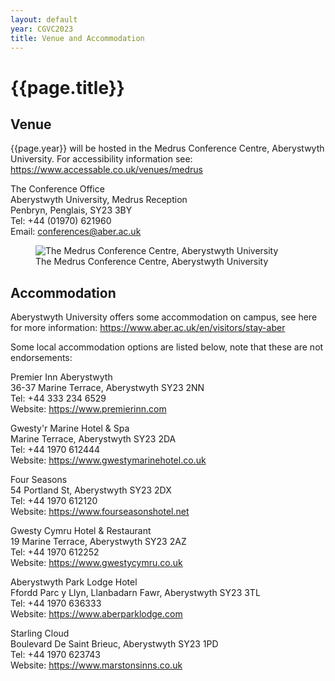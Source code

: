 ```yaml
---
layout: default
year: CGVC2023
title: Venue and Accommodation
---
```


# {{page.title}}

## Venue

{{page.year}} will be hosted in the Medrus Conference Centre, Aberystwyth University.
For accessibility information see: <https://www.accessable.co.uk/venues/medrus>

The Conference Office <br>
Aberystwyth University, Medrus Reception <br>
Penbryn, Penglais, SY23 3BY <br>
Tel: +44 (01970) 621960 <br>
Email: <a href="mailto:conferences@aber.ac.uk">conferences@aber.ac.uk</a>

<figure class="figure">
    <img src="/assets/img/CGVC2023/Medrus-Conference-Centre.jpg" class="figure-img img-fluid rounded"
        alt="The Medrus Conference Centre, Aberystwyth University">
    <figcaption class="figure-caption text-center">
        The Medrus Conference Centre, Aberystwyth University
    </figcaption>
</figure>

## Accommodation

Aberystwyth University offers some accommodation on campus, see here for more information: <https://www.aber.ac.uk/en/visitors/stay-aber>

Some local accommodation options are listed below, note that these are not endorsements:

Premier Inn Aberystwyth <br>
36-37 Marine Terrace, Aberystwyth SY23 2NN <br>
Tel: +44 333 234 6529 <br>
Website: <https://www.premierinn.com> <br>

Gwesty'r Marine Hotel & Spa <br>
Marine Terrace, Aberystwyth SY23 2DA <br>
Tel: +44 1970 612444 <br>
Website: <https://www.gwestymarinehotel.co.uk> <br>

Four Seasons <br>
54 Portland St, Aberystwyth SY23 2DX <br>
Tel: +44 1970 612120 <br>
Website: <https://www.fourseasonshotel.net> <br>

Gwesty Cymru Hotel & Restaurant <br>
19 Marine Terrace, Aberystwyth SY23 2AZ <br>
Tel: +44 1970 612252 <br>
Website: <https://www.gwestycymru.co.uk> <br>

Aberystwyth Park Lodge Hotel <br>
Ffordd Parc y Llyn, Llanbadarn Fawr, Aberystwyth SY23 3TL <br>
Tel: +44 1970 636333 <br>
Website: <https://www.aberparklodge.com> <br>

Starling Cloud <br>
Boulevard De Saint Brieuc, Aberystwyth SY23 1PD <br>
Tel: +44 1970 623743 <br>
Website: <https://www.marstonsinns.co.uk>
